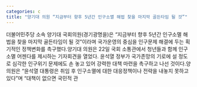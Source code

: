 ```yaml
---
categories: c
title: "양기대 의원 “지금부터 향후 5년간 인구소멸 해법 찾을 마지막 골든타임 될 것”"
---
```

더불어민주당 소속 양기대 국회의원(경기광명을)은 “지금부터 향후 5년간 인구소멸 해법을 찾을 마지막 골든타임이 될 것”이라며 국가운영의 중심을 인구문제 해결에 두는 획기적인 정책변화를 촉구했다.양기대 의원은 22일 국회 소통관에서 청년들과 함께 인구소멸 어젠다를 제시하는 기자회견을 열었다. 윤석열 정부가 국가존망의 기로에 설 정도로 심각한 인구위기 문제에도 손 놓고 있어 강력한 대책 마련을 촉구하고 나선 것이다.양 의원은 “윤석열 대통령은 취임 후 인구소멸에 대한 대응정책이나 전략을 내놓지 못하고 있다”며 “대책이 없으면 국민적 관